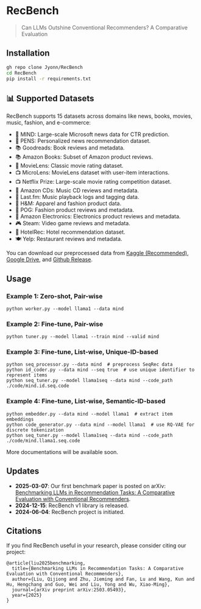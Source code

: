 # RecBench

> Can LLMs Outshine Conventional Recommenders? A Comparative Evaluation

## Installation

```bash
gh repo clone Jyonn/RecBench
cd RecBench
pip install -r requirements.txt
```

## 📊 Supported Datasets

RecBench supports 15 datasets across domains like news, books, movies, music, fashion, and e-commerce:

- 📰 MIND: Large-scale Microsoft news data for CTR prediction.
- 📰 PENS: Personalized news recommendation dataset.
- 📚 Goodreads: Book reviews and metadata.
- 📚 Amazon Books: Subset of Amazon product reviews.
- 🎥 MovieLens: Classic movie rating dataset.
- 📺 MicroLens: MovieLens dataset with user-item interactions.
- 📺 Netflix Prize: Large-scale movie rating competition dataset.
- 🎵 Amazon CDs: Music CD reviews and metadata.
- 🎵 Last.fm: Music playback logs and tagging data.
- 👗 H&M: Apparel and fashion product data.
- 👗 POG: Fashion product reviews and metadata.
- 📱 Amazon Electronics: Electronics product reviews and metadata.
- 🎮 Steam: Video game reviews and metadata.
- 🏨 HotelRec: Hotel recommendation dataset.
- ️️🍽️ Yelp: Restaurant reviews and metadata.

You can download our preprocessed data from [Kaggle (Recommended)](https://www.kaggle.com/datasets/qijiong/recbench/), [Google Drive](https://drive.google.com/drive/folders/1SocYpOWOxIWm7eB-CpFmyUR3Pb_-Pt9m?usp=sharing), and [Github Release](https://github.com/Jyonn/RecBench/releases/tag/dataset).

## Usage

### Example 1: Zero-shot, Pair-wise

```shell
python worker.py --model llama1 --data mind
```

### Example 2: Fine-tune, Pair-wise

```shell
python tuner.py --model llama1 --train mind --valid mind
```

### Example 3: Fine-tune, List-wise, Unique-ID-based

```shell
python seq_processor.py --data mind  # preprocess SeqRec data
python id_coder.py --data mind --seq true  # use unique identifier to represent items
python seq_tuner.py --model llama1seq --data mind --code_path ./code/mind.id.seq.code
```

### Example 4: Fine-tune, List-wise, Semantic-ID-based

```shell
python embedder.py --data mind --model llama1  # extract item embeddings 
python code_generator.py --data mind --model llama1  # use RQ-VAE for discrete tokenization
python seq_tuner.py --model llama1seq --data mind --code_path ./code/mind.llama1.seq.code
```

More documentations will be available soon.

## Updates

- **2025-03-07**: Our first benchmark paper is posted on arXiv: [Benchmarking LLMs in Recommendation Tasks: A Comparative Evaluation with Conventional Recommenders](https://arxiv.org/abs/2503.05493).
- **2024-12-15**: RecBench v1 library is released.
- **2024-06-04**: RecBench project is initiated.

## Citations

If you find RecBench useful in your research, please consider citing our project:

```
@article{liu2025benchmarking,
  title={Benchmarking LLMs in Recommendation Tasks: A Comparative Evaluation with Conventional Recommenders},
  author={Liu, Qijiong and Zhu, Jieming and Fan, Lu and Wang, Kun and Hu, Hengchang and Guo, Wei and Liu, Yong and Wu, Xiao-Ming},
  journal={arXiv preprint arXiv:2503.05493},
  year={2025}
}
```
